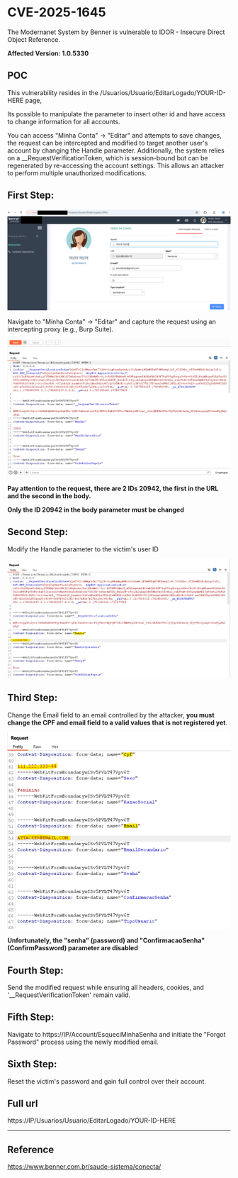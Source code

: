 # CVE-2025-1645
The Modernanet System by Benner is vulnerable to IDOR - Insecure Direct Object Reference.

**Affected Version: 1.0.5330**


## POC

This vulnerability resides in the /Usuarios/Usuario/EditarLogado/YOUR-ID-HERE page,

Its possible to manipulate the parameter to insert other id and have access to change information for all accounts.

You can access "Minha Conta" → "Editar" and attempts to save changes, the request can be intercepted and modified to target another user's account by changing the Handle parameter.
Additionally, the system relies on a __RequestVerificationToken, which is session-bound but can be regenerated by re-accessing the account settings. This allows an attacker to perform multiple unauthorized modifications.


## First Step:

![alt text](EditarLogado.png)

Navigate to "Minha Conta" → "Editar" and capture the request using an intercepting proxy (e.g., Burp Suite).

![alt text](request1.png)

**Pay attention to the request, there are 2 IDs 20942, the first in the URL and the second in the body.**

**Only the ID 20942 in the body parameter must be changed**


## Second Step:
Modify the Handle parameter to the victim's user ID

![alt text](request2.png)

## Third Step:
Change the Email field to an email controlled by the attacker, **you must change the CPF and email field to a valid values that is not registered yet**.

![alt text](request3.png)

**Unfortunately, the "senha" (password) and "ConfirmacaoSenha" (ConfirmPassword) parameter are disabled**


## Fourth Step:
Send the modified request while ensuring all headers, cookies, and '__RequestVerificationToken' remain valid.


## Fifth Step:
Navigate to https://IP/Account/EsqueciMinhaSenha and initiate the "Forgot Password" process using the newly modified email.


## Sixth Step:
Reset the victim's password and gain full control over their account.


## Full url
https://IP/Usuarios/Usuario/EditarLogado/YOUR-ID-HERE

---

## Reference

https://www.benner.com.br/saude-sistema/conecta/
